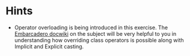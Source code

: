 # Hints
- Operator overloading is being introduced in this exercise.  The [Embarcadero docwiki](http://docwiki.embarcadero.com/RADStudio/Rio/en/Operator_Overloading_(Delphi)) on the subject will be very helpful to you in understanding how overriding class operators is possible along with Implicit and Explicit casting.
